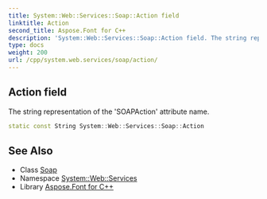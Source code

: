 ```yaml
---
title: System::Web::Services::Soap::Action field
linktitle: Action
second_title: Aspose.Font for C++
description: 'System::Web::Services::Soap::Action field. The string representation of the ''SOAPAction'' attribute name in C++.'
type: docs
weight: 200
url: /cpp/system.web.services/soap/action/
---
```

## Action field


The string representation of the 'SOAPAction' attribute name.

```cpp
static const String System::Web::Services::Soap::Action
```

## See Also

* Class [Soap](../)
* Namespace [System::Web::Services](../../)
* Library [Aspose.Font for C++](../../../)
